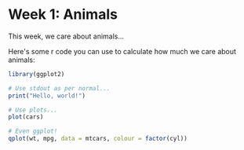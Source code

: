 # Week 1: Animals

This week, we care about animals...

Here's some r code you can use to calculate how much we care about animals:

```r
library(ggplot2)

# Use stdout as per normal...
print("Hello, world!")

# Use plots...
plot(cars)

# Even ggplot!
qplot(wt, mpg, data = mtcars, colour = factor(cyl))
```
